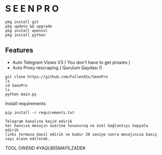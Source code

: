 # S E E N    P R O 
    pkg install git 
    pkg update && upgrade
    pkg install openssl
    pkg install python
                               

## Features
- Auto Telegram Views V3 ( You don't have to get proxies )
- Auto Proxy rescraping ( Qurulum Qaydası !)
```
git clone https://github.com/FallenXSs/SeenPro
ls
cd SeenPro
ls
python main.py
```

Install requirements
```
pip install -r requirements.txt
```
```
Telegram kanalına keçid edirik 
her hansısa mesajın üzerine toxunuruq ve özel bağlantıyı kopyala edirik
linki termuxa daxil edirik ve budur 20 saniye sonra mesajınıza baxış sayı elave edilecek.
```
TOOL OWEND 
#YAQUBİSMAYİLZADE#

